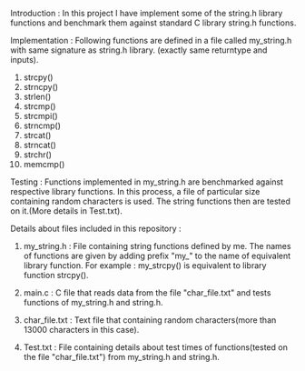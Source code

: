 Introduction : 
	In  this  project  I have implement  some  of  the  string.h library  functions  and  benchmark  them  against  standard  C library  string.h  functions.


Implementation :
	Following  functions  are defined in  a  file  called  my_string.h with  same  signature  as  string.h  library.  (exactly  same  returntype  and  inputs).

1.  strcpy()
2.  strncpy()
3.  strlen()
4.  strcmp()
5.  strcmpi()
6.  strncmp()
7.  strcat()
8.  strncat()
9.  strchr()
10. memcmp()


Testing :
	Functions implemented in my_string.h are benchmarked against respective library functions. In this process, a file of particular size containing random characters is used.
The string functions then are tested on it.(More details in Test.txt).


Details about files included in this repository :

1. my_string.h :
	File containing string functions defined by me.
	The names of functions are given by adding prefix "my_" to the name of equivalent library function.
For example : my_strcpy() is equivalent to library function strcpy().


2. main.c : 
	C file that reads data from the file "char_file.txt" and tests functions of my_string.h and string.h.


3. char_file.txt :
	Text file that containing random characters(more than 13000 characters in this case).

4. Test.txt : 
	File containing details about test times of functions(tested on the file "char_file.txt") from my_string.h and string.h.
